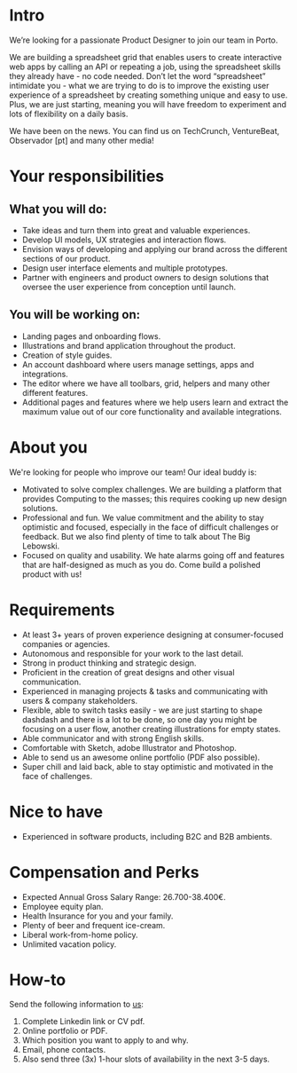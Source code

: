 # Intro
We’re looking for a passionate Product Designer to join our team in Porto.

We are building a spreadsheet grid that enables users to create interactive web apps by calling an API or repeating a job, using the spreadsheet skills they already have - no code needed. Don’t let the word “spreadsheet” intimidate you - what we are trying to do is to improve the existing user experience of a spreadsheet by creating something unique and easy to use. Plus, we are just starting, meaning you will have freedom to experiment and lots of flexibility on a daily basis.

We have been on the news. You can find us on TechCrunch, VentureBeat, Observador [pt] and many other media!

# Your responsibilities
## What you will do:
* Take ideas and turn them into great and valuable experiences.
* Develop UI models, UX strategies and interaction flows.
* Envision ways of developing and applying our brand across the different sections of our product.
* Design user interface elements and multiple prototypes.
* Partner with engineers and product owners to design solutions that oversee the user experience from conception until launch.

## You will be working on:
* Landing pages and onboarding flows.
* Illustrations and brand application throughout the product.
* Creation of style guides.
* An account dashboard where users manage settings, apps and integrations.
* The editor where we have all toolbars, grid, helpers and many other different features.
* Additional pages and features where we help users learn and extract the maximum value out of our core functionality and available integrations.

# About you
We're looking for people who improve our team! Our ideal buddy is:
* Motivated to solve complex challenges. We are building a platform that provides Computing to the masses; this requires cooking up new design solutions.
* Professional and fun. We value commitment and the ability to stay optimistic and focused, especially in the face of difficult challenges or feedback. But we also find plenty of time to talk about The Big Lebowski.
* Focused on quality and usability. We hate alarms going off and features that are half-designed as much as you do. Come build a polished product with us!

# Requirements
* At least 3+ years of proven experience designing at consumer-focused companies or agencies.
* Autonomous and responsible for your work to the last detail.
* Strong in product thinking and strategic design.
* Proficient in the creation of great designs and other visual communication.
* Experienced in managing projects & tasks and communicating with users & company stakeholders.
* Flexible, able to switch tasks easily - we are just starting to shape dashdash and there is a lot to be done, so one day you might be focusing on a user flow, another creating illustrations for empty states.
* Able communicator and with strong English skills.
* Comfortable with Sketch, adobe Illustrator and Photoshop.
* Able to send us an awesome online portfolio (PDF also possible).
* Super chill and laid back, able to stay optimistic and motivated in the face of challenges.

# Nice to have
* Experienced in software products, including B2C and B2B ambients.

# Compensation and Perks
* Expected Annual Gross Salary Range: 26.700-38.400€.
* Employee equity plan.
* Health Insurance for you and your family.
* Plenty of beer and frequent ice-cream.
* Liberal work-from-home policy.
* Unlimited vacation policy.

# How-to
Send the following information to [us](mailto:join@dashdash.com):
   1. Complete Linkedin link or CV pdf.
   2. Online portfolio or PDF.
   3. Which position you want to apply to and why.
   4. Email, phone contacts.
   5. Also send three (3x) 1-hour slots of availability in the next 3-5 days.
